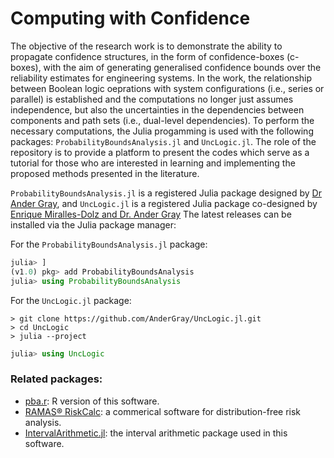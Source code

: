 # Computing with Confidence

The objective of the research work is to demonstrate the ability to propagate confidence structures, in the form of confidence-boxes (c-boxes), with the aim of generating generalised confidence bounds over the reliability estimates for engineering systems.
In the work, the relationship between Boolean logic oeprations with system configurations (i.e., series or parallel) is established and the computations no longer just assumes independence, but also the uncertainties in the dependencies between components and path sets (i.e., dual-level dependencies).
To perform the necessary computations, the Julia progamming is used with the following packages: `ProbabilityBoundsAnalysis.jl` and `UncLogic.jl`. The role of the repository is to provide a platform to present the codes which serve as a tutorial for those who are interested in learning and implementing the proposed methods presented in the literature.

`ProbabilityBoundsAnalysis.jl` is a registered Julia package designed by [Dr Ander Gray](https://github.com/AnderGray/ProbabilityBoundsAnalysis.jl), and `UncLogic.jl` is a registered Julia package co-designed by [Enrique Miralles-Dolz and Dr. Ander Gray](https://github.com/Institute-for-Risk-and-Uncertainty/UncLogic.jl)
The latest releases can be installed via the Julia package manager:

For the `ProbabilityBoundsAnalysis.jl` package:
```julia
julia> ]
(v1.0) pkg> add ProbabilityBoundsAnalysis
julia> using ProbabilityBoundsAnalysis
```

For the `UncLogic.jl` package:
```
> git clone https://github.com/AnderGray/UncLogic.jl.git
> cd UncLogic
> julia --project
```
```julia
julia> using UncLogic
```

### Related packages:
* [pba.r](https://github.com/ScottFerson/pba.r): R version of this software.
* [RAMAS® RiskCalc](https://www.ramas.com/riskcalc): a commerical software for distribution-free risk analysis.
* [IntervalArithmetic.jl](https://github.com/JuliaIntervals/IntervalArithmetic.jl): the interval arithmetic package used in this software.
